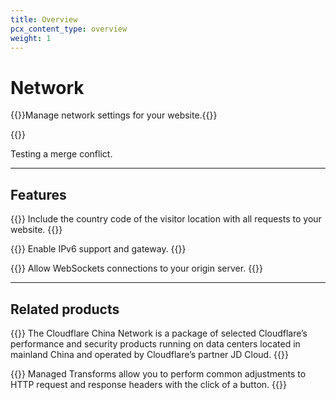 ```yaml
---
title: Overview
pcx_content_type: overview
weight: 1
---
```


# Network

{{<description>}}Manage network settings for your website.{{</description>}}

{{<plan type="all">}}

Testing a merge conflict.

---

## Features

{{<feature header="IP Geolocation" href="/network/ip-geolocation/">}}
Include the country code of the visitor location with all requests to your website.
{{</feature>}}

{{<feature header="IPv6 Compatibility" href="/network/ipv6-compatibility/">}}
Enable IPv6 support and gateway.
{{</feature>}}

{{<feature header="WebSockets" href="/network/websockets/">}}
Allow WebSockets connections to your origin server.
{{</feature>}}

---

## Related products

{{<related header="China Network" href="/china-network/" product="china-network">}}
The Cloudflare China Network is a package of selected Cloudflare’s performance and security products running on data centers located in mainland China and operated by Cloudflare’s partner JD Cloud.
{{</related>}}

{{<related header="Managed Transforms" href="/rules/transform/managed-transforms/" product="rules">}}
Managed Transforms allow you to perform common adjustments to HTTP request and response headers with the click of a button.
{{</related>}}